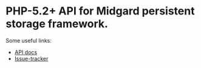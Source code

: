 PHP-5.2+ API for Midgard persistent storage framework.
======================================================

Some useful links:
 * [API docs](http://www.midgard-project.org/api-docs/midgard/php/ratatoskr/)
 * [Issue-tracker](http://trac.midgard-project.org/query?status=new&status=assigned&status=reopened&component=Midgard+PHP&order=priority)

